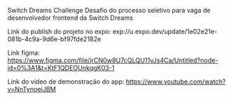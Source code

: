 Switch Dreams Challenge
Desafio do processo seletivo para vaga de desenvolvedor frontend da Switch Dreams

Link do publish do projeto no expo: exp://u.expo.dev/update/1e02e21e-081b-4c9a-9d6e-bf97fde2182e

Link figma: https://www.figma.com/file/jrCN0w8U7cQLQU11vJs4Ca/Untitled?node-id=0%3A1&t=KtF1QDEOUnkqgK03-1

Link do vídeo de demonstração do app: https://www.youtube.com/watch?v=NnTynoeiJBM
